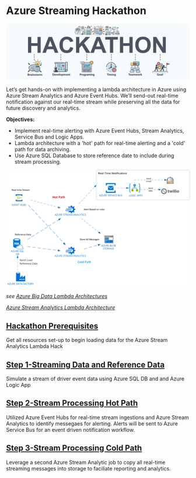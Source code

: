 # Azure Streaming Hackathon

![hackathon design](/images/hackathon.jpg)

Let’s get hands-on with implementing a lambda architecture in Azure using Azure Stream Analytics and Azure Event Hubs. We’ll send-out real-time notification against our real-time stream while preserving all the data for future discovery and analytics.

__Objectives:__

- Implement real-time alerting with Azure Event Hubs, Stream Analytics, Service Bus and Logic Apps.
- Lambda architecture with a 'hot' path for real-time alerting and a 'cold' path for data archiving.
- Use Azure SQL Database to store reference date to include during stream processing.

![hackathon design](/images/hackathon_design.png)

_see_ _[Azure Big Data Lambda Architectures](https://docs.microsoft.com/en-us/azure/architecture/data-guide/big-data/#lambda-architecture)_

_[Azure Stream Analytics Lambda Architecture](https://docs.microsoft.com/en-us/azure/stream-analytics/stream-analytics-solution-patterns#lambda-architectures-or-backfill-process)_

## [Hackathon Prerequisites](Steps/00-PreReq/)

Get all resources set-up to begin loading data for the Azure Stream Analytics Lambda Hack

## [Step 1-Streaming Data and Reference Data](Steps/01-DataLoad/)

Simulate a stream of driver event data using Azure SQL DB and and Azure Logic App

## [Step 2-Stream Processing Hot Path](Steps/02-StreamHot)

Utilized Azure Event Hubs for real-time stream ingestions and Azure Stream Analytics to identify messegaes for alerting. Alerts will be sent to Azure Service Bus for an event driven notification workflow.

## [Step 3-Stream Processing Cold Path](Step/03-StreamHot)

Leverage a second Azure Stream Analytic job to copy all real-time streaming messages into storage to faciliate reporting and analytics.
